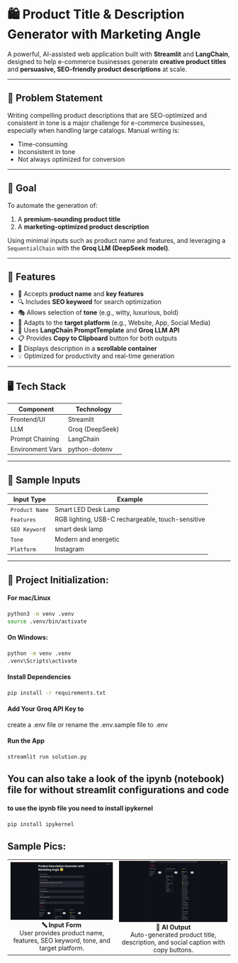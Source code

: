 # 🛍️ Product Title & Description Generator with Marketing Angle

A powerful, AI-assisted web application built with **Streamlit** and **LangChain**, designed to help e-commerce businesses generate **creative product titles** and **persuasive, SEO-friendly product descriptions** at scale.

---

## 📌 Problem Statement

Writing compelling product descriptions that are SEO-optimized and consistent in tone is a major challenge for e-commerce businesses, especially when handling large catalogs. Manual writing is:

- Time-consuming  
- Inconsistent in tone  
- Not always optimized for conversion  

---

## 🎯 Goal

To automate the generation of:

1. A **premium-sounding product title**
2. A **marketing-optimized product description**

Using minimal inputs such as product name and features, and leveraging a `SequentialChain` with the **Groq LLM (DeepSeek model)**.

---

## 🚀 Features

- 📄 Accepts **product name** and **key features**
- 🔍 Includes **SEO keyword** for search optimization
- 🎭 Allows selection of **tone** (e.g., witty, luxurious, bold)
- 📱 Adapts to the **target platform** (e.g., Website, App, Social Media)
- 🧠 Uses **LangChain PromptTemplate** and **Groq LLM API**
- 📋 Provides **Copy to Clipboard** button for both outputs
- 🧾 Displays description in a **scrollable container**
- 💡 Optimized for productivity and real-time generation

---

## 🖥️ Tech Stack

| Component         | Technology       |
|------------------|------------------|
| Frontend/UI      | Streamlit        |
| LLM              | Groq (DeepSeek)  |
| Prompt Chaining  | LangChain        |
| Environment Vars | python-dotenv    |

---

## 🧪 Sample Inputs

| Input Type     | Example                                              |
|----------------|------------------------------------------------------|
| `Product Name` | Smart LED Desk Lamp                                  |
| `Features`     | RGB lighting, USB-C rechargeable, touch-sensitive    |
| `SEO Keyword`  | smart desk lamp                                      |
| `Tone`         | Modern and energetic                                 |
| `Platform`     | Instagram                                            |

---

## 📂 Project Initialization:

#### For mac/Linux
``` bash
python3 -m venv .venv
source .venv/bin/activate  
````
#### On Windows: 
```bash
python -m venv .venv
.venv\Scripts\activate
```

#### Install Dependencies
```bash
pip install -r requirements.txt
```

#### Add Your Groq API Key to
 create a .env file or rename the .env.sample file to .env


#### Run the App

```bash
streamlit run solution.py
```

## You can also take a look of the ipynb (notebook) file for without streamlit configurations and code

#### to use the ipynb file you need to install ipykernel
```bash
pip install ipykernel
```

## Sample Pics:

<table> <tr> <td align="center"> <img src="Public/pic1.png" alt="Sample Input Form" width="350"/><br/> <strong>🔤 Input Form</strong><br/> User provides product name, features, SEO keyword, tone, and target platform. </td> <td align="center"> <img src="Public/pic2.png" alt="Sample Output Results" width="350"/><br/> <strong>🧾 AI Output</strong><br/> Auto-generated product title, description, and social caption with copy buttons. </td> </tr> </table>